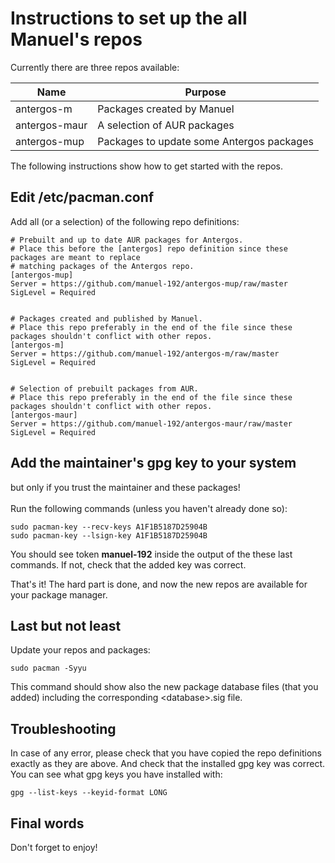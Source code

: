 # Instructions to set up the all Manuel's repos
Currently there are three repos available:

Name | Purpose
---- | -------
antergos-m | Packages created by Manuel
antergos-maur | A selection of AUR packages
antergos-mup | Packages to update some Antergos packages

The following instructions show how to get started with the repos.

## Edit /etc/pacman.conf
Add all (or a selection) of the following repo definitions:
```
# Prebuilt and up to date AUR packages for Antergos.
# Place this before the [antergos] repo definition since these packages are meant to replace
# matching packages of the Antergos repo.
[antergos-mup]
Server = https://github.com/manuel-192/antergos-mup/raw/master
SigLevel = Required


# Packages created and published by Manuel.
# Place this repo preferably in the end of the file since these packages shouldn't conflict with other repos.
[antergos-m]
Server = https://github.com/manuel-192/antergos-m/raw/master
SigLevel = Required


# Selection of prebuilt packages from AUR.
# Place this repo preferably in the end of the file since these packages shouldn't conflict with other repos.
[antergos-maur]
Server = https://github.com/manuel-192/antergos-maur/raw/master
SigLevel = Required
```
## Add the maintainer's gpg key to your system
but only if you trust the maintainer and these packages!<br><br>
Run the following commands (unless you haven't already done so):
```
sudo pacman-key --recv-keys A1F1B5187D25904B
sudo pacman-key --lsign-key A1F1B5187D25904B
```
You should see token **manuel-192** inside the output of the these last commands.
If not, check that the added key was correct.

That's it! The hard part is done, and now the new repos are available for your package manager.
## Last but not least
Update your repos and packages:
```
sudo pacman -Syyu
```
This command should show also the new package database files (that you added) including the corresponding \<database\>.sig file.
## Troubleshooting
In case of any error, please check that you have copied the repo definitions exactly as they are above. And check that the installed gpg key was correct.<br>
You can see what gpg keys you have installed with:
```
gpg --list-keys --keyid-format LONG
```
## Final words
Don't forget to enjoy!
